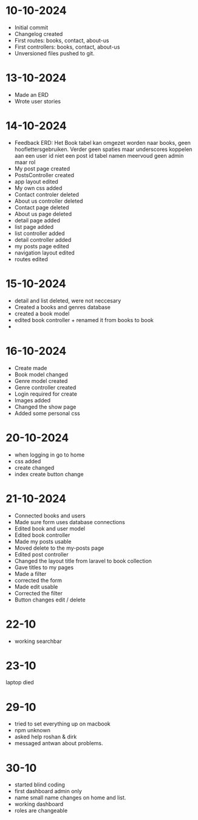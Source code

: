 # 10-10-2024
* Initial commit
* Changelog created
* First routes: books, contact, about-us
* First controllers: books, contact, about-us
* Unversioned files pushed to git.

# 13-10-2024
* Made an ERD
* Wrote user stories

# 14-10-2024
* Feedback ERD:
    Het Book tabel kan omgezet worden naar books, geen hooflettersgebruiken.
    Verder geen spaties maar underscores
    koppelen aan een user id niet een post id
    tabel namen meervoud
    geen admin maar rol
* My post page created
* PostsController created
* app layout edited 
* My own css added
* Contact controler deleted
* About us controller deleted
* Contact page deleted
* About us page deleted
* detail page added
* list page added
* list controller added
* detail controller added
* my posts page edited
* navigation layout edited
* routes edited

# 15-10-2024
* detail and list deleted, were not neccesary
* Created a books and genres database
* created a book model
* edited book controller + renamed it from books to book
* 

# 16-10-2024
* Create made
* Book model changed
* Genre model created
* Genre controller created
* Login required for create
* Images added
* Changed the show page
* Added some personal css

# 20-10-2024
* when logging in go to home
* css added 
* create changed 
* index create button change

# 21-10-2024
* Connected books and users
* Made sure form uses database connections
* Edited book and user model
* Edited book controller
* Made my posts usable
* Moved delete to the my-posts page
* Edited post controller
* Changed the layout title from laravel to book collection
* Gave titles to my pages
* Made a filter
* corrected the form
* Made edit usable
* Corrected the filter
* Button changes edit / delete

# 22-10
* working searchbar

# 23-10
laptop died

# 29-10 
* tried to set everything up on macbook
* npm unknown
* asked help roshan & dirk
* messaged antwan about problems.

# 30-10
* started blind coding
* first dashboard admin only
* name small name changes on home and list.
* working dashboard
* roles are changeable
